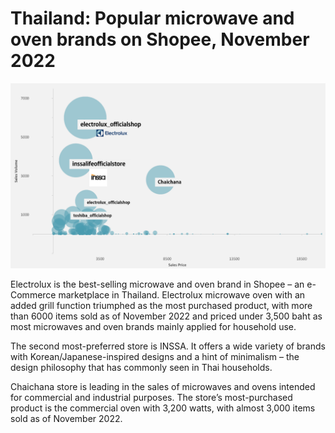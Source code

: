 # Thailand: Popular microwave and oven brands on Shopee, November 2022

![Bubble_chart](./img/shopee_chart.png)

Electrolux is the best-selling microwave and oven brand in Shopee – an e-Commerce marketplace in Thailand. Electrolux microwave oven with an added grill function triumphed as the most purchased product, with more than 6000 items sold as of November 2022 and priced under 3,500 baht as most microwaves and oven brands mainly applied for household use.

The second most-preferred store is INSSA. It offers a wide variety of brands with Korean/Japanese-inspired designs and a hint of minimalism – the design philosophy that has commonly seen in Thai households.

Chaichana store is leading in the sales of microwaves and ovens intended for commercial and industrial purposes. The store’s most-purchased product is the commercial oven with 3,200 watts, with almost 3,000 items sold as of November 2022. 